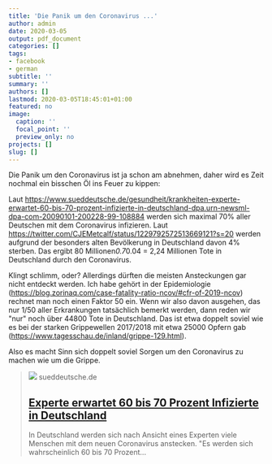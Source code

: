 ```yaml
---
title: 'Die Panik um den Coronavirus ...'
author: admin
date: 2020-03-05
output: pdf_document
categories: []
tags:
- facebook
- german
subtitle: ''
summary: ''
authors: []
lastmod: 2020-03-05T18:45:01+01:00
featured: no
image:
  caption: ''
  focal_point: ''
  preview_only: no
projects: []
slug: []
---
```

Die Panik um den Coronavirus ist ja schon am abnehmen, daher wird es Zeit nochmal ein bisschen Öl ins Feuer zu kippen:

Laut https://www.sueddeutsche.de/gesundheit/krankheiten-experte-erwartet-60-bis-70-prozent-infizierte-in-deutschland-dpa.urn-newsml-dpa-com-20090101-200228-99-108884 werden sich maximal 70% aller Deutschen mit dem Coronavirus infizieren. Laut https://twitter.com/CJEMetcalf/status/1229792572513669121?s=20 werden aufgrund der besonders alten Bevölkerung in Deutschland davon 4% sterben. Das ergibt 80 Millionen*0.7*0.04 = 2,24 Millionen Tote in Deutschland durch den Coronavirus.

Klingt schlimm, oder? Allerdings dürften die meisten Ansteckungen gar nicht entdeckt werden. Ich habe gehört in der Epidemiologie (https://blog.zorinaq.com/case-fatality-ratio-ncov/#cfr-of-2019-ncov) rechnet man noch einen Faktor 50 ein. Wenn wir also davon ausgehen, das nur 1/50 aller Erkrankungen tatsächlich bemerkt werden, dann reden wir "nur" noch über 44800 Tote in Deutschland. Das ist etwa doppelt soviel wie es bei der starken Grippewellen 2017/2018 mit etwa 25000 Opfern gab (https://www.tagesschau.de/inland/grippe-129.html).

Also es macht Sinn sich doppelt soviel Sorgen um den Coronavirus zu machen wie um die Grippe.
> [![](https://www.sueddeutsche.de/image/dpa.urn-newsml-dpa-com-20090101-200228-99-117602/1200x675?v=0)](https://www.sueddeutsche.de/gesundheit/krankheiten-experte-erwartet-60-bis-70-prozent-infizierte-in-deutschland-dpa.urn-newsml-dpa-com-20090101-200228-99-108884)
> sueddeutsche.de
> ## [Experte erwartet 60 bis 70 Prozent Infizierte in Deutschland](https://www.sueddeutsche.de/gesundheit/krankheiten-experte-erwartet-60-bis-70-prozent-infizierte-in-deutschland-dpa.urn-newsml-dpa-com-20090101-200228-99-108884)
>
>In Deutschland werden sich nach Ansicht eines Experten viele Menschen mit dem neuen Coronavirus anstecken. "Es werden sich wahrscheinlich 60 bis 70 Prozent...

